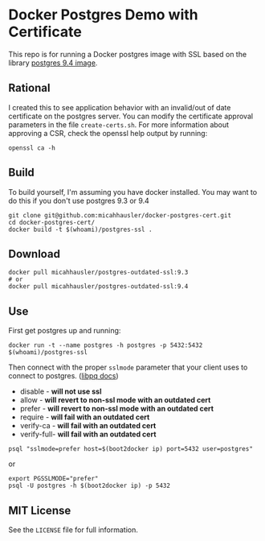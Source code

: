 # Docker Postgres Demo with Certificate
This repo is for running a Docker postgres image with SSL based on the library
[postgres 9.4 image](https://github.com/docker-library/postgres).

## Rational
I created this to see application behavior with an invalid/out of date
certificate on the postgres server. You can modify the certificate approval
parameters in the file `create-certs.sh`. For more information about approving
a CSR, check the openssl help output by running:
```
openssl ca -h
```

## Build
To build yourself, I'm assuming you have docker installed. You may want to do
this if you don't use postgres 9.3 or 9.4
```
git clone git@github.com:micahhausler/docker-postgres-cert.git
cd docker-postgres-cert/
docker build -t $(whoami)/postgres-ssl .
```

## Download
```
docker pull micahhausler/postgres-outdated-ssl:9.3
# or
docker pull micahhausler/postgres-outdated-ssl:9.4
```

## Use
First get postgres up and running:
```
docker run -t --name postgres -h postgres -p 5432:5432 $(whoami)/postgres-ssl
```

Then connect with the proper `sslmode` parameter that your client uses to
connect to postgres.
([libpq docs](http://www.postgresql.org/docs/9.4/static/libpq-connect.html#LIBPQ-CONNECT-SSLMODE))

* disable - **will not use ssl**
* allow - **will revert to non-ssl mode with an outdated cert**
* prefer - **will revert to non-ssl mode with an outdated cert**
* require - **will fail with an outdated cert**
* verify-ca - **will fail with an outdated cert**
* verify-full- **will fail with an outdated cert**

```
psql "sslmode=prefer host=$(boot2docker ip) port=5432 user=postgres"
```
or
```
export PGSSLMODE="prefer"
psql -U postgres -h $(boot2docker ip) -p 5432
```

## MIT License
See the `LICENSE` file for full information.

